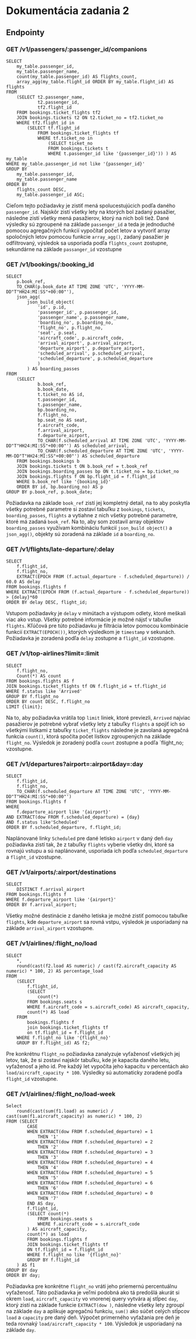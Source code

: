 # Dokumentácia zadania 2
## Endpointy
### GET /v1/passengers/:passenger_id/companions
```postgres
SELECT
    my_table.passenger_id,
    my_table.passenger_name,
    count(my_table.passenger_id) AS flights_count,
    array_agg(my_table.flight_id ORDER BY my_table.flight_id) AS flights
FROM
    (SELECT t2.passenger_name,
            t2.passenger_id,
            tf2.flight_id
    FROM bookings.ticket_flights tf2
    JOIN bookings.tickets t2 ON t2.ticket_no = tf2.ticket_no
    WHERE tf2.flight_id in
        (SELECT tf.flight_id
            FROM bookings.ticket_flights tf
            WHERE tf.ticket_no in
                (SELECT ticket_no
                FROM bookings.tickets t
                WHERE t.passenger_id like '{passenger_id}')) ) AS my_table
WHERE my_table.passenger_id not like '{passenger_id}'
GROUP BY
    my_table.passenger_id,
    my_table.passenger_name
ORDER BY
    flights_count DESC,
    my_table.passenger_id ASC;
```
Cieľom tejto požiadavky je zistiť mená spolucestujúcich podľa daného `passenger_id`. Najskôr zistí všetky lety na ktorých bol zadaný pasažier, následne zistí všetky mená pasažierov, ktorý na nich boli tiež. Dané výsledky sú zgroupené na základe `passenger_id` a teda je jednoduché pomocou agregačných funkcií vypočítať počet letov a vytvoriť array spoločných letov pomocou funkcie `array_agg()`, zadaný pasažier je odfiltrovaný, výsledok sa usporiada podľa `flights_count` zostupne, sekundárne na základe `passanger_id` vzostupne
### GET /v1/bookings/:booking_id
```postgres
SELECT
    p.book_ref,
    TO_CHAR(p.book_date AT TIME ZONE 'UTC', 'YYYY-MM-DD"T"HH24:MI:SS"+00:00"'),
    json_agg(
        json_build_object(
            'id', p.id,
            'passenger_id', p.passenger_id,
            'passenger_name', p.passenger_name,
            'boarding_no', p.boarding_no,
            'flight_no', p.flight_no,
            'seat', p.seat,
            'aircraft_code', p.aircraft_code,
            'arrival_airport', p.arrival_airport,
            'departure_airport', p.departure_airport,
            'scheduled_arrival', p.scheduled_arrival,
            'scheduled_departure', p.scheduled_departure
            )
        ) AS boarding_passes
FROM
    (SELECT
            b.book_ref,
            b.book_date,
            t.ticket_no AS id,
            t.passenger_id,
            t.passenger_name,
            bp.boarding_no,
            f.flight_no,
            bp.seat_no AS seat,
            f.aircraft_code,
            f.arrival_airport,
            f.departure_airport,
            TO_CHAR(f.scheduled_arrival AT TIME ZONE 'UTC', 'YYYY-MM-DD"T"HH24:MI:SS"+00:00"') AS scheduled_arrival,
            TO_CHAR(f.scheduled_departure AT TIME ZONE 'UTC', 'YYYY-MM-DD"T"HH24:MI:SS"+00:00"') AS scheduled_departure
    FROM bookings.bookings b
    JOIN bookings.tickets t ON b.book_ref = t.book_ref
    JOIN bookings.boarding_passes bp ON t.ticket_no = bp.ticket_no
    JOIN bookings.flights f ON bp.flight_id = f.flight_id
    WHERE b.book_ref like '{booking_id}'
    ORDER BY id, bp.boarding_no) AS p
GROUP BY p.book_ref, p.book_date;
```
Požiadavka na základe `book_ref` zistí jej kompletný detail, na to aby poskytla všetky potrebné parametre si zostaví tabuľku z `bookings`, `tickets`, `boarding_passes`, `flights` a vytiahne z nich všetky potrebné parametre, ktoré má zadaná `book_ref`. Na to, aby som zostavil array objektov `boarding_passes` využívam kombináciu funkcií `json_build object()` a `json_agg()`, objekty sú zoradená na základe `id` a `boarding_no`.
### GET /v1/flights/late-departure/:delay
```postgres
SELECT
    f.flight_id,
    f.flight_no,
    EXTRACT(EPOCH FROM (f.actual_departure - f.scheduled_departure)) / 60.0 AS delay
FROM bookings.flights f
WHERE EXTRACT(EPOCH FROM (f.actual_departure - f.scheduled_departure)) > {delay}*60
ORDER BY delay DESC, flight_id;
```
Vstupom požiadavky je `delay` v minútach a výstupom odlety, ktoré meškali viac ako vstup. Všetky potrebné informácie je možné nájsť v tabuľke `flights`. Kľúčová pre túto požiadavku je filtrácia letov pomocou kombinácie funkcií `EXTRACT(EPOCH())`, ktorých výsledkom je `timestamp` v sekunách. Požiadavka je zoradená podľa `delay` zostupne a `flight_id` vzostupne.
### GET /v1/top-airlines?limit=:limit
```postgres
SELECT
    f.flight_no,
    Count(*) AS count
FROM bookings.flights AS f
JOIN bookings.ticket_flights tf ON f.flight_id = tf.flight_id
WHERE f.status like 'Arrived'
GROUP BY f.flight_no
ORDER BY count DESC, f.flight_no
LIMIT {limit};
```
Na to, aby požiadavka vrátila top `limit` liniek, ktoré previezli, `Arrived` najviac pasažierov je potrebné vybrať všetky lety z tabuľky `flights` a spojiť ich so všetkými lístkami z tabuľky `ticket_flights` následne je zavolaná agregačná funkcia `count()`, ktorá spočíta počet lístkov zgroupených na základe `flight_no`. Výsledok je zoradený podľa `count` zostupne a podľa `flight_no; vzostupne.
### GET /v1/departures?airport=:airport&day=:day
```postgres
SELECT
    f.flight_id,
    f.flight_no,
    TO_CHAR(f.scheduled_departure AT TIME ZONE 'UTC', 'YYYY-MM-DD"T"HH24:MI:SS"+00:00"')
FROM bookings.flights f
WHERE
    f.departure_airport like '{airport}'
AND EXTRACT(dow FROM f.scheduled_departure) = {day}
AND f.status like'Scheduled'
ORDER BY f.scheduled_departure, f.flight_id;
```
Naplánované linky `Scheduled` pre dané letisko `airport` v daný deň `day` požiadavka zistí tak, že z tabuľky `flights` vyberie všetky dni, ktoré sa rovnajú vstupu a sú naplánované, usporiada ich podľa `scheduled_departure` a `flight_id` vzostupne.
### GET /v1/airports/:airport/destinations
```postgres
SELECT
    DISTINCT f.arrival_airport
FROM bookings.flights f
WHERE f.departure_airport like '{airport}'
ORDER BY f.arrival_airport;
```
Všetky možné destinácie z daného letiska je možné zistiť pomocou tabuľke `flights`, kde `departure_airport` sa rovná vstpu, výsledok je usporiadaný na základe `arrival_airport` vzostupne.
### GET /v1/airlines/:flight_no/load
```postgres
SELECT
    *,
    round(cast(f2.load AS numeric) / cast(f2.aircraft_capacity AS numeric) * 100, 2) AS percentage_load
FROM
    (SELECT
        f.flight_id,
        (SELECT
            count(*)
        FROM bookings.seats s
        WHERE f.aircraft_code = s.aircraft_code) AS aircraft_capacity,
        count(*) AS load
    FROM
        bookings.flights f
        join bookings.ticket_flights tf
        on tf.flight_id = f.flight_id
    WHERE f.flight_no like '{flight_no}'
    GROUP BY f.flight_id) AS f2;
```
Pre konkrétnu `flight_no` požiadavka zanalyzuje vyťaženosť všetkých jej letov, tak, že si zostaví najskôr tabuľku, kde je kapacita daného letu, vyťaženosť a jeho id. Pre každý let vypočíta jeho kapacitu v percentách ako `load/aircraft_capacity * 100`. Výsledky sú automaticky zoradené podľa `flight_id` vzostupne.
### GET /v1/airlines/:flight_no/load-week
```postgres
Select
    round(cast(sum(f1.load) as numeric) / cast(sum(f1.aircraft_capacity) as numeric) * 100, 2)
FROM (SELECT
        CASE
        WHEN EXTRACT(dow FROM f.scheduled_departure) = 1
            THEN '1'
        WHEN EXTRACT(dow FROM f.scheduled_departure) = 2
            THEN '2'
        WHEN EXTRACT(dow FROM f.scheduled_departure) = 3
            THEN '3'
        WHEN EXTRACT(dow FROM f.scheduled_departure) = 4
            THEN '4'
        WHEN EXTRACT(dow FROM f.scheduled_departure) = 5
            THEN '5'
        WHEN EXTRACT(dow FROM f.scheduled_departure) = 6
            THEN '6'
        WHEN EXTRACT(dow FROM f.scheduled_departure) = 0
            THEN '7'
        END AS day,
        f.flight_id,
        (SELECT count(*)
            FROM bookings.seats s
            WHERE f.aircraft_code = s.aircraft_code
        ) AS aircraft_capacity,
        count(*) as load
        FROM bookings.flights f
        JOIN bookings.ticket_flights tf
        ON tf.flight_id = f.flight_id
        WHERE f.flight_no like '{flight_no}'
        GROUP BY f.flight_id
    ) AS f1
GROUP BY day
ORDER BY day;
```
Požiadavka pre konkrétne `flight_no` vráti jeho priemernú percentuálnu vyťaženosť. Táto požiadavka je veľmi podobná ako tá predošlá akurát si okrem `load`, `aircraft_capacity` vo vnorenej query vytvára aj stĺpec `day`, ktorý zistí na základe funkcie `EXTRACT(dow )`, následne všetky lety zgroupí na základe `day` a aplikuje agregačnú funkciu, `sum()` ako súčet celých stĺpcov `load` a  `capacity` pre daný deň. Výpočet primerného vyťažania pre deň je teda rovnaký `load/aircraft_capacity * 100`. Výsledok je usporiadaný na základe `day`.
